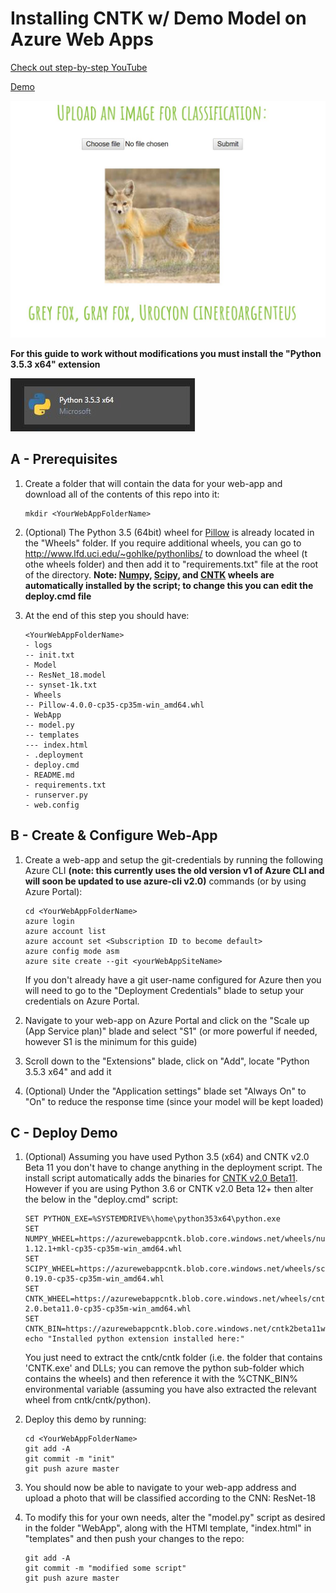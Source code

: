 # Installing CNTK w/ Demo Model on Azure Web Apps

[Check out step-by-step YouTube](https://youtu.be/nMZ8lTo-96k)

[Demo](http://cntkwebappik.azurewebsites.net)

![Demo](readme_example.JPG)

**For this guide to work without modifications you must install the "Python 3.5.3 x64" extension**

![Demo](requirement.JPG)

## A - Prerequisites

1. Create a folder that will contain the data for your web-app and download all of the contents of this repo into it:
	```
	mkdir <YourWebAppFolderName>
	```

2. (Optional) The Python 3.5 (64bit) wheel for [Pillow](https://azurewebappcntk.blob.core.windows.net/wheels/Pillow-4.0.0-cp35-cp35m-win_amd64.whl) is already located in the "Wheels" folder. If you require additional wheels, you can go to http://www.lfd.uci.edu/~gohlke/pythonlibs/ to download the wheel (t othe wheels folder) and then add it to "requirements.txt" file at the root of the directory. **Note: [Numpy](https://azurewebappcntk.blob.core.windows.net/wheels/numpy-1.12.1+mkl-cp35-cp35m-win_amd64.whl), [Scipy](https://azurewebappcntk.blob.core.windows.net/wheels/scipy-0.19.0-cp35-cp35m-win_amd64.whl), and [CNTK](https://azurewebappcntk.blob.core.windows.net/wheels/cntk-2.0.beta11.0-cp35-cp35m-win_amd64.whl) wheels are automatically installed by the script; to change this you can edit the deploy.cmd file**

3. At the end of this step you should have:
	```
	<YourWebAppFolderName>
	- logs
	-- init.txt
	- Model
	-- ResNet_18.model
	-- synset-1k.txt
	- Wheels
	-- Pillow-4.0.0-cp35-cp35m-win_amd64.whl
	- WebApp
	-- model.py
	-- templates
	--- index.html
	- .deployment
	- deploy.cmd
	- README.md
	- requirements.txt
	- runserver.py
	- web.config
	```

## B - Create & Configure Web-App

1. Create a web-app and setup the git-credentials by running the following Azure CLI **(note: this currently uses the old version v1 of Azure CLI and will soon be updated to use azure-cli v2.0)** commands (or by using Azure Portal):
	```
	cd <YourWebAppFolderName>
	azure login
	azure account list
	azure account set <Subscription ID to become default>
	azure config mode asm
	azure site create --git <yourWebAppSiteName>
	```

	If you don't already have a git user-name configured for Azure then you will need to go to the "Deployment Credentials" blade to setup your credentials on Azure Portal.

2. Navigate to your web-app on Azure Portal and click on the "Scale up (App Service plan)" blade and select "S1" (or more powerful if needed, however S1 is the minimum for this guide)

3. Scroll down to the "Extensions" blade, click on "Add", locate "Python 3.5.3 x64" and add it

4. (Optional) Under the "Application settings" blade set "Always On" to "On" to reduce the response time (since your model will be kept loaded)

## C - Deploy Demo

1. (Optional) Assuming you have used Python 3.5 (x64) and CNTK v2.0 Beta 11 you don't have to change anything in the deployment script. The install script automatically adds the binaries for [CNTK v2.0 Beta11](https://azurewebappcntk.blob.core.windows.net/cntk2beta11win/cntk.zip). However if you are using Python 3.6 or CNTK v2.0 Beta 12+ then alter the below in the "deploy.cmd" script:
	```
	SET PYTHON_EXE=%SYSTEMDRIVE%\home\python353x64\python.exe
	SET NUMPY_WHEEL=https://azurewebappcntk.blob.core.windows.net/wheels/numpy-1.12.1+mkl-cp35-cp35m-win_amd64.whl
	SET SCIPY_WHEEL=https://azurewebappcntk.blob.core.windows.net/wheels/scipy-0.19.0-cp35-cp35m-win_amd64.whl
	SET CNTK_WHEEL=https://azurewebappcntk.blob.core.windows.net/wheels/cntk-2.0.beta11.0-cp35-cp35m-win_amd64.whl
	SET CNTK_BIN=https://azurewebappcntk.blob.core.windows.net/cntk2beta11win/cntk.zip
	echo "Installed python extension installed here:"
	``` 
	You just need to extract the cntk/cntk folder (i.e. the folder that contains 'CNTK.exe' and DLLs; you can remove the python sub-folder which contains the wheels) and then reference it with the %CTNK_BIN% environmental variable (assuming you have also extracted the relevant wheel from cntk/cntk/python).

2. Deploy this demo by running:
	```
	cd <YourWebAppFolderName>
	git add -A
	git commit -m "init"
	git push azure master
	```

3. You should now be able to navigate to your web-app address and upload a photo that will be classified according to the CNN: ResNet-18

4. To modify this for your own needs, alter the "model.py" script as desired in the folder "WebApp", along with the HTMl template, "index.html" in "templates" and then push your changes to the repo:
	```
	git add -A
	git commit -m "modified some script"
	git push azure master
	```
